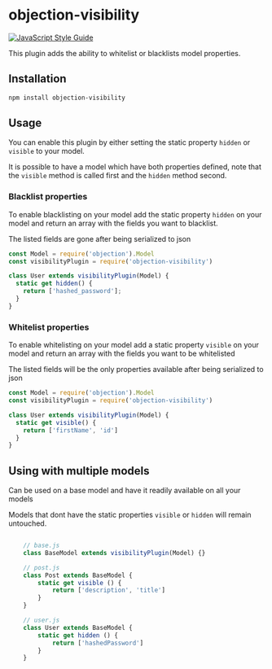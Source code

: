 # objection-visibility

[![JavaScript Style Guide](https://cdn.rawgit.com/feross/standard/master/badge.svg)](https://github.com/feross/standard)

This plugin adds the ability to whitelist or blacklists model properties.


## Installation

```bash
npm install objection-visibility
```

## Usage
You can enable this plugin by either setting the static property `hidden` or `visible` to your model.

It is possible to have a model which have both properties defined, note that the `visible` method is called first and the `hidden` method second. 


### Blacklist properties

To enable blacklisting on your model add the static property `hidden` on your model and return an array with the fields you want to blacklist.

The listed fields are gone after being serialized to json

```js
const Model = require('objection').Model
const visibilityPlugin = require('objection-visibility')

class User extends visibilityPlugin(Model) {
  static get hidden() {
    return ['hashed_password'];
  }
}

```

### Whitelist properties
To enable whitelisting on your model add a static property `visible` on your model and return an array with the fields you want to be whitelisted

The listed fields will be the only properties available after being serialized to json

```js
const Model = require('objection').Model
const visibilityPlugin = require('objection-visibility')

class User extends visibilityPlugin(Model) {
  static get visible() {
    return ['firstName', 'id']
  }
}
```

## Using with multiple models

Can be used on a base model and have it readily available on all your models

Models that dont have the static properties `visible` or `hidden` will remain untouched.

```javascript

    // base.js
    class BaseModel extends visibilityPlugin(Model) {}

    // post.js
    class Post extends BaseModel {
        static get visible () {
            return ['description', 'title']
        }
    }

    // user.js
    class User extends BaseModel {
        static get hidden () {
            return ['hashedPassword']
        }
    }
```
